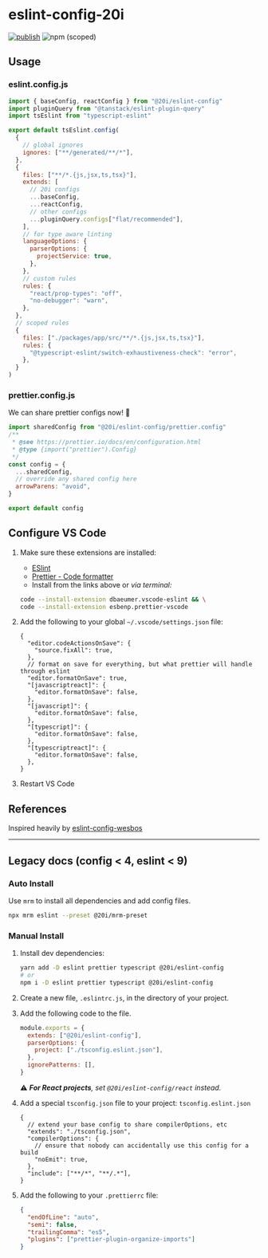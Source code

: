 # eslint-config-20i

[![publish](https://github.com/twentyideas/eslint-config-20i/actions/workflows/publish.yml/badge.svg)](https://github.com/twentyideas/eslint-config-20i/actions/workflows/publish.yml)
![npm (scoped)](https://img.shields.io/npm/v/@20i/eslint-config)

## Usage

### eslint.config.js

```js
import { baseConfig, reactConfig } from "@20i/eslint-config"
import pluginQuery from "@tanstack/eslint-plugin-query"
import tsEslint from "typescript-eslint"

export default tsEslint.config(
  {
    // global ignores
    ignores: ["**/generated/**/*"],
  },
  {
    files: ["**/*.{js,jsx,ts,tsx}"],
    extends: [
      // 20i configs
      ...baseConfig,
      ...reactConfig,
      // other configs
      ...pluginQuery.configs["flat/recommended"],
    ],
    // for type aware linting
    languageOptions: {
      parserOptions: {
        projectService: true,
      },
    },
    // custom rules
    rules: {
      "react/prop-types": "off",
      "no-debugger": "warn",
    },
  },
  // scoped rules
  {
    files: ["./packages/app/src/**/*.{js,jsx,ts,tsx}"],
    rules: {
      "@typescript-eslint/switch-exhaustiveness-check": "error",
    },
  }
)
```

### prettier.config.js

We can share prettier configs now! 🎉

```js
import sharedConfig from "@20i/eslint-config/prettier.config"
/**
 * @see https://prettier.io/docs/en/configuration.html
 * @type {import("prettier").Config}
 */
const config = {
  ...sharedConfig,
  // override any shared config here
  arrowParens: "avoid",
}

export default config
```

## Configure VS Code

[1]: https://marketplace.visualstudio.com/items?itemName=dbaeumer.vscode-eslint
[2]: https://marketplace.visualstudio.com/items?itemName=esbenp.prettier-vscode

1. Make sure these extensions are installed:

   - [ESlint][1]
   - [Prettier - Code formatter][2]
   - Install from the links above or _via terminal:_

   ```sh
   code --install-extension dbaeumer.vscode-eslint && \
   code --install-extension esbenp.prettier-vscode
   ```

2. Add the following to your global `~/.vscode/settings.json` file:

   ```jsonc
   {
     "editor.codeActionsOnSave": {
       "source.fixAll": true,
     },
     // format on save for everything, but what prettier will handle through eslint
     "editor.formatOnSave": true,
     "[javascriptreact]": {
       "editor.formatOnSave": false,
     },
     "[javascript]": {
       "editor.formatOnSave": false,
     },
     "[typescript]": {
       "editor.formatOnSave": false,
     },
     "[typescriptreact]": {
       "editor.formatOnSave": false,
     },
   }
   ```

3. Restart VS Code

## References

Inspired heavily by [eslint-config-wesbos](https://github.com/wesbos/eslint-config-wesbos)

---

## Legacy docs (config < 4, eslint < 9)

### Auto Install

Use `mrm` to install all dependencies and add config files.

```sh
npx mrm eslint --preset @20i/mrm-preset
```

### Manual Install

1. Install dev dependencies:

   ```sh
   yarn add -D eslint prettier typescript @20i/eslint-config
   # or
   npm i -D eslint prettier typescript @20i/eslint-config
   ```

2. Create a new file, `.eslintrc.js`, in the directory of your project.
3. Add the following code to the file.

   ```js
   module.exports = {
     extends: ["@20i/eslint-config"],
     parserOptions: {
       project: ["./tsconfig.eslint.json"],
     },
     ignorePatterns: [],
   }
   ```

   ⚠️ _**For React projects**, set `@20i/eslint-config/react` instead._

4. Add a special `tsconfig.json` file to your project: `tsconfig.eslint.json`

   ```jsonc
   {
     // extend your base config to share compilerOptions, etc
     "extends": "./tsconfig.json",
     "compilerOptions": {
       // ensure that nobody can accidentally use this config for a build
       "noEmit": true,
     },
     "include": ["**/*", "**/.*"],
   }
   ```

5. Add the following to your `.prettierrc` file:

   ```json
   {
     "endOfLine": "auto",
     "semi": false,
     "trailingComma": "es5",
     "plugins": ["prettier-plugin-organize-imports"]
   }
   ```
